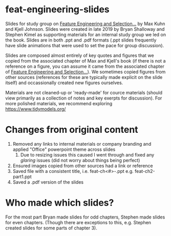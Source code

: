 # feat-engineering-slides
Slides for study group on [Feature Engineering and Selection...](http://www.feat.engineering/) by Max Kuhn and Kjell Johnson. Slides were created in late 2019 by Bryan Shalloway and Stephen Kimel as supporting materials for an internal study group we led on the book. Slides are in both .ppt and .pdf formats (.ppt slides frequently have slide animations that were used to set the pace for group discussion).

Slides are composed almost entirely of key quotes and figures that we copied from the associated chapter of Max and Kjell's book (if there is not a reference on a figure, you can assume it came from the associated chapter of [Feature Engineering and Selection...](http://www.feat.engineering/)). We sometimes copied figures from other sources (references for these are typically made explicit on the slide itself) and occassionally created new figures ourselves.

Materials are not cleaned-up or 'ready-made' for cource materials (should view primarily as a collection of notes and key exerpts for discussion). For more polished materials, we recommend exploring https://www.tidymodels.org/ 

# Changes from original content

1. Removed any links to internal materials or company branding and applied "Office" powerpoint theme across slides
    1. Due to resizing issues this caused I went through and fixed any *glaring* issues (did not worry about things being perfect)
1. Ensured images copied from other sources had a link or reference
1. Saved file with a consistent title, i.e. feat-ch<#>-<notes>.ppt e.g. feat-ch2-part1.ppt
1. Saved a .pdf version of the slides

# Who made which slides?

For the most part Bryan made slides for odd chapters, Stephen made slides for even chapters. (Though there are exceptions to this, e.g. Stephen created slides for some parts of chapter 3).
